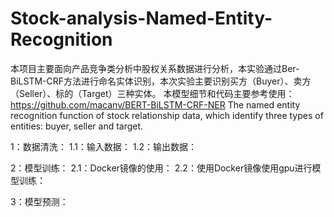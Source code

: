 # Stock-analysis-Named-Entity-Recognition
本项目主要面向产品竞争类分析中股权关系数据进行分析，本实验通过Ber-BiLSTM-CRF方法进行命名实体识别，本次实验主要识别买方（Buyer）、卖方（Seller）、标的（Target）三种实体。
本模型细节和代码主要参考使用：https://github.com/macanv/BERT-BiLSTM-CRF-NER
The named entity recognition function of stock relationship data, which identify three types of entities: buyer, seller and target.


1：数据清洗：
1.1：输入数据：
1.2：输出数据：


2：模型训练：
2.1：Docker镜像的使用：
2.2：使用Docker镜像使用gpu进行模型训练：


3：模型预测：

